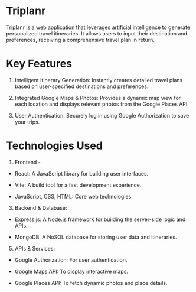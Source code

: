 # Triplanr 

Triplanr is a web application that leverages artificial intelligence to generate personalized travel itineraries. It allows users to input their destination and preferences, receiving a comprehensive travel plan in return.

# Key Features
1. Intelligent Itinerary Generation: Instantly creates detailed travel plans based on user-specified destinations and preferences.

2. Integrated Google Maps & Photos: Provides a dynamic map view for each location and displays relevant photos from the Google Places API.

3. User Authentication: Securely log in using Google Authorization to save your trips.

# Technologies Used
1. Frontend -
* React: A JavaScript library for building user interfaces.
   
* Vite: A build tool for a fast development experience.
   
* JavaScript, CSS, HTML: Core web technologies.

3. Backend & Database:
* Express.js: A Node.js framework for building the server-side logic and APIs.

* MongoDB: A NoSQL database for storing user data and itineraries.
5. APIs & Services:
* Google Authorization: For user authentication.

* Google Maps API: To display interactive maps.

* Google Places API: To fetch dynamic photos and place details.

